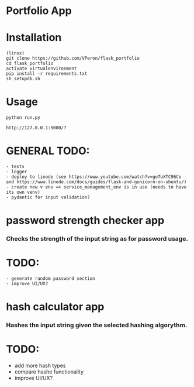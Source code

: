 # Portfolio App

# Installation
    (linux)
    git clone https://github.com/VPeron/flask_portfolio
    cd flask_portfolio
    activate virtualenvironment
    pip install -r requirements.txt
    sh setupdb.sh

# Usage

    python run.py

    http://127.0.0.1:5000/?



# GENERAL TODO:

    - tests
    - logger
    - deploy to linode (see https://www.youtube.com/watch?v=goToXTC96Co and https://www.linode.com/docs/guides/flask-and-gunicorn-on-ubuntu/)
    - create new v env => service_management_env is in use (needs to have its own venv)
    - pydantic for input validation?


# password strength checker app

### Checks the strength of the input string as for password usage.

# TODO:

    - generate random password section
    - improve UI/UX?

# hash calculator app

### Hashes the input string given the selected hashing algorythm.

# TODO:
- add more hash types
- compare hashe functionality
- improve UI/UX?
